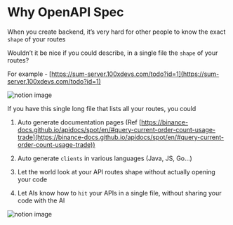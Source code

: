 # Why OpenAPI Spec

When you create backend, it’s very hard for other people to know the exact `shape` of your routes

Wouldn’t it be nice if you could describe, in a single file the `shape` of your routes?

For example - [https://sum-server.100xdevs.com/todo?id=1](https://sum-server.100xdevs.com/todo?id=1)

![notion image](https://www.notion.so/image/https%3A%2F%2Fprod-files-secure.s3.us-west-2.amazonaws.com%2F085e8ad8-528e-47d7-8922-a23dc4016453%2F0439d578-3788-4df5-963d-88ba4c7252c8%2FScreenshot_2024-04-17_at_3.15.02_AM.png?table=block&id=f7bb9024-702b-4c33-a689-43ce1105c204&cache=v2)

If you have this single long file that lists all your routes, you could

1.  Auto generate documentation pages (Ref [https://binance-docs.github.io/apidocs/spot/en/#query-current-order-count-usage-trade](https://binance-docs.github.io/apidocs/spot/en/#query-current-order-count-usage-trade))

2.  Auto generate `clients` in various languages (Java, JS, Go…)

3.  Let the world look at your API routes shape without actually opening your code

4.  Let AIs know how to `hit` your APIs in a single file, without sharing your code with the AI

![notion image](https://www.notion.so/image/https%3A%2F%2Fprod-files-secure.s3.us-west-2.amazonaws.com%2F085e8ad8-528e-47d7-8922-a23dc4016453%2F7c3cb9aa-b834-40be-bb89-08ed894839c8%2F1_GEH8tFwJuQWfB2o_N5xtVw.png?table=block&id=6cc8c4f3-dbbd-48de-9715-fb1681ecaae4&cache=v2)